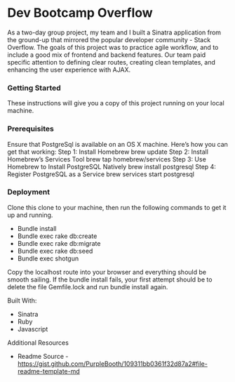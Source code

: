 # Dev Bootcamp Overflow
As a two-day group project, my team and I built a Sinatra application from the ground-up that mirrored the popular developer community - Stack Overflow. The goals of this project was to practice agile workflow, and to include a good mix of frontend and backend features. Our team paid specific attention to defining clear routes, creating clean templates, and enhancing the user experience with AJAX.

### Getting Started
These instructions will give you a copy of this project running on your local machine.

### Prerequisites
Ensure that PostgreSql is available on an OS X machine. Here’s how you can get that working:
Step 1: Install Homebrew
brew update
Step 2: Install Homebrew’s Services Tool
brew tap homebrew/services
Step 3: Use Homebrew to Install PostgreSQL Natively
brew install postgresql
Step 4: Register PostgreSQL as a Service
brew services start postgresql

### Deployment
Clone this clone to your machine, then run the following commands to get it up and running.
* Bundle install
* Bundle exec rake db:create
* Bundle exec rake db:migrate
* Bundle exec rake db:seed
* Bundle exec shotgun

Copy the localhost route into your browser and everything should be smooth sailing. If the bundle install fails, your first attempt should be to delete the file Gemfile.lock and run bundle install again.

Built With:
* Sinatra
* Ruby
* Javascript

Additional Resources
 * Readme Source - https://gist.github.com/PurpleBooth/109311bb0361f32d87a2#file-readme-template-md
